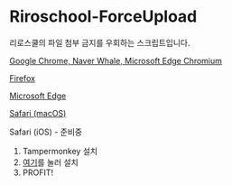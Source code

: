 # Riroschool-ForceUpload

리로스쿨의 파일 첨부 금지를 우회하는 스크립트입니다.

[Google Chrome, Naver Whale, Microsoft Edge Chromium](https://chrome.google.com/webstore/detail/tampermonkey/dhdgffkkebhmkfjojejmpbldmpobfkfo)

[Firefox](https://addons.mozilla.org/ko/firefox/addon/tampermonkey/)

[Microsoft Edge](https://www.microsoft.com/ko-kr/p/tampermonkey/9nblggh5162s)

[Safari (macOS)](https://safari.tampermonkey.net/tampermonkey.safariextz)

Safari (iOS) - 준비중

1. Tampermonkey 설치
1. [여기](https://github.com/obbcth/Riroschool-ForceUpload/blob/master/forceupload.js)를 눌러 설치
1. PROFIT!
